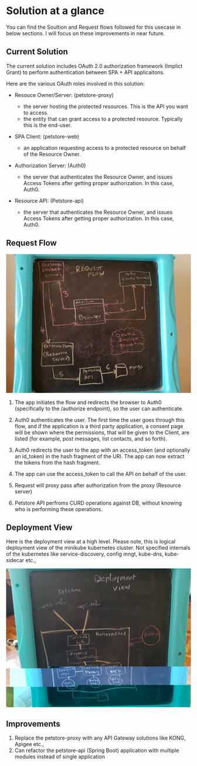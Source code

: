 # Solution at a glance 

You can find the Soultion and Request flows followed for this usecase in below sections. I will focus on these improvements in near future.

## Current Solution ##
The current solution includes OAuth 2.0 authorization framework (Implict Grant) to perform authentication between SPA + API applicaitons.

Here are the various OAuth roles involved in this solution:

* Resouce Owner/Server: (petstore-proxy)
    * the server hosting the protected resources. This is the API you want to access.
    * the entity that can grant access to a protected resource. Typically this is the end-user.
         
* SPA Client: (petstore-web)
    * an application requesting access to a protected resource on behalf of the Resource Owner. 

* Authorization Server: (Auth0)
    * the server that authenticates the Resource Owner, and issues Access Tokens after getting proper authorization. In this case, Auth0.
   
* Resource API: (Petstore-api)
    * the server that authenticates the Resource Owner, and issues Access Tokens after getting proper authorization. In this case, Auth0.

## Request Flow ##

![picture alt](./requestflow.jpeg)

1. The app initiates the flow and redirects the browser to Auth0 (specifically to the /authorize endpoint), so the user can authenticate.

2. Auth0 authenticates the user. The first time the user goes through this flow, and if the application is a third party application, a consent page will be shown where the permissions, that will be given to the Client, are listed (for example, post messages, list contacts, and so forth).

3. Auth0 redirects the user to the app with an access_token (and optionally an id_token) in the hash fragment of the URI. The app can now extract the tokens from the hash fragment.

4. The app can use the access_token to call the API on behalf of the user.

5. Request will proxy pass after authorization from the proxy (Resource server)

6. Petstore API perfroms CURD operations against DB, without knowing who is performing these operations.

## Deployment View 

Here is the deployment view at a high level. Please note, this is logical deployment view of the minikube kubernetes cluster. Not specified internals of the kubernetes like service-discovery, config mngt, kube-dns, kube-sidecar etc.,

![picture alt](./deployment.jpeg)

## Improvements

1. Replace the petstore-proxy with any API Gateway solutions like KONG, Apigee etc.,
2. Can refactor the petstore-api (Spring Boot) application with multiple modules instead of single application
